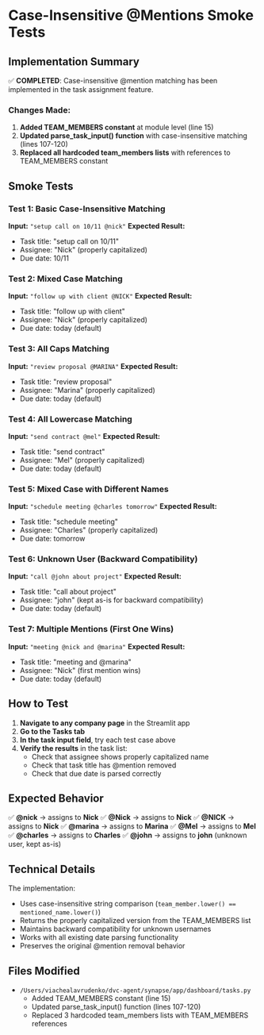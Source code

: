 # Case-Insensitive @Mentions Smoke Tests

## Implementation Summary
✅ **COMPLETED**: Case-insensitive @mention matching has been implemented in the task assignment feature.

### Changes Made:
1. **Added TEAM_MEMBERS constant** at module level (line 15)
2. **Updated parse_task_input() function** with case-insensitive matching (lines 107-120)
3. **Replaced all hardcoded team_members lists** with references to TEAM_MEMBERS constant

## Smoke Tests

### Test 1: Basic Case-Insensitive Matching
**Input:** `"setup call on 10/11 @nick"`
**Expected Result:** 
- Task title: "setup call on 10/11"
- Assignee: "Nick" (properly capitalized)
- Due date: 10/11

### Test 2: Mixed Case Matching
**Input:** `"follow up with client @NICK"`
**Expected Result:**
- Task title: "follow up with client"
- Assignee: "Nick" (properly capitalized)
- Due date: today (default)

### Test 3: All Caps Matching
**Input:** `"review proposal @MARINA"`
**Expected Result:**
- Task title: "review proposal"
- Assignee: "Marina" (properly capitalized)
- Due date: today (default)

### Test 4: All Lowercase Matching
**Input:** `"send contract @mel"`
**Expected Result:**
- Task title: "send contract"
- Assignee: "Mel" (properly capitalized)
- Due date: today (default)

### Test 5: Mixed Case with Different Names
**Input:** `"schedule meeting @charles tomorrow"`
**Expected Result:**
- Task title: "schedule meeting"
- Assignee: "Charles" (properly capitalized)
- Due date: tomorrow

### Test 6: Unknown User (Backward Compatibility)
**Input:** `"call @john about project"`
**Expected Result:**
- Task title: "call about project"
- Assignee: "john" (kept as-is for backward compatibility)
- Due date: today (default)

### Test 7: Multiple Mentions (First One Wins)
**Input:** `"meeting @nick and @marina"`
**Expected Result:**
- Task title: "meeting and @marina"
- Assignee: "Nick" (first mention wins)
- Due date: today (default)

## How to Test

1. **Navigate to any company page** in the Streamlit app
2. **Go to the Tasks tab**
3. **In the task input field**, try each test case above
4. **Verify the results** in the task list:
   - Check that assignee shows properly capitalized name
   - Check that task title has @mention removed
   - Check that due date is parsed correctly

## Expected Behavior

✅ **@nick** → assigns to **Nick**
✅ **@Nick** → assigns to **Nick** 
✅ **@NICK** → assigns to **Nick**
✅ **@marina** → assigns to **Marina**
✅ **@Mel** → assigns to **Mel**
✅ **@charles** → assigns to **Charles**
✅ **@john** → assigns to **john** (unknown user, kept as-is)

## Technical Details

The implementation:
- Uses case-insensitive string comparison (`team_member.lower() == mentioned_name.lower()`)
- Returns the properly capitalized version from the TEAM_MEMBERS list
- Maintains backward compatibility for unknown usernames
- Works with all existing date parsing functionality
- Preserves the original @mention removal behavior

## Files Modified
- `/Users/viachealavrudenko/dvc-agent/synapse/app/dashboard/tasks.py`
  - Added TEAM_MEMBERS constant (line 15)
  - Updated parse_task_input() function (lines 107-120)
  - Replaced 3 hardcoded team_members lists with TEAM_MEMBERS references
